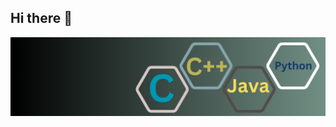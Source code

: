 ## Hi there 👋

<!--
**arifcse215/arifcse215** is a ✨ _special_ ✨ repository because its `README.md` (this file) appears on your GitHub profile.

Here are some ideas to get you started:

- 🔭 I’m currently working on ...
- 🌱 I’m currently learning ...
- 👯 I’m looking to collaborate on ...
- 🤔 I’m looking for help with ...
- 💬 Ask me about ...
- 📫 How to reach me: ...
- 😄 Pronouns: ...
- ⚡ Fun fact: ...
-->
![Cover Image](https://github.com/arifcse215/arifcse215/blob/3147504cf0490191e786e6a183408ac0504b6fdb/C.png)
